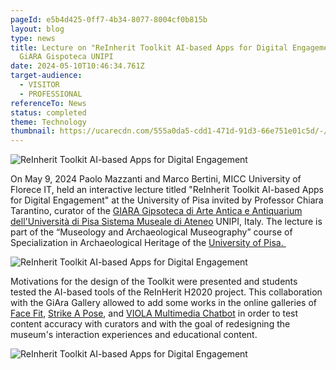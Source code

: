 ```yaml
---
pageId: e5b4d425-0ff7-4b34-8077-8004cf0b815b
layout: blog
type: news
title: Lecture on "ReInherit Toolkit AI-based Apps for Digital Engagement" at
  GiARA Gispoteca UNIPI
date: 2024-05-10T10:46:34.761Z
target-audience:
  - VISITOR
  - PROFESSIONAL
referenceTo: News
status: completed
theme: Technology
thumbnail: https://ucarecdn.com/555a0da5-cdd1-471d-91d3-66e751e01c5d/-/preview/
---
```



![ReInherit Toolkit AI-based Apps for Digital Engagement](https://ucarecdn.com/959e64e1-fd73-4cf7-8f67-1d9c492cf071/ "ReInherit Toolkit AI-based Apps for Digital Engagement")

On May 9, 2024 Paolo Mazzanti and Marco Bertini, MICC University of Florece IT, held an interactive lecture titled "ReInherit Toolkit AI-based Apps for Digital Engagement" at the University of Pisa invited by Professor Chiara Tarantino, curator of the [GIARA Gipsoteca di Arte Antica e Antiquarium dell'Università di Pisa Sistema Museale di Ateneo](https://www.gipsoteca.sma.unipi.it) UNIPI, Italy. The lecture is part of the “Museology and Archaeological Museography” course of Specialization in Archaeological Heritage of the [University of Pisa. ](https://www.cfs.unipi.it)

![ReInherit Toolkit AI-based Apps for Digital Engagement](https://ucarecdn.com/feab48d2-2e1f-4f79-9877-dc7e6c397e40/ "ReInherit Toolkit AI-based Apps for Digital Engagement")

Motivations for the design of the Toolkit were presented and students tested the AI-based tools of the ReInHerit H2020 project. This collaboration with the GiAra Gallery allowed to add some works in the online galleries of [Face Fit](https://reinherit-hub.eu/tools/apps/051e7d78-de61-4e04-8b05-ab6f7a184153), [Strike A Pose](https://reinherit-hub.eu/tools/apps/de7756ad-67f6-4b6d-823e-0ce12f3f6c0d), and [VIOLA Multimedia Chatbot](https://reinherit-hub.eu/tools/apps/543b2b77-35f1-41b5-b06e-3a355f2a1c6b) in order to test content accuracy with curators and with the goal of redesigning the museum's interaction experiences and educational content.

![ReInherit Toolkit AI-based Apps for Digital Engagement](https://ucarecdn.com/f4c0be2e-f24c-419b-a512-bc1a4ab48ded/ "ReInherit Toolkit AI-based Apps for Digital Engagement")